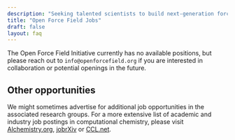 ```yaml
---
description: "Seeking talented scientists to build next-generation force field infrastructure"
title: "Open Force Field Jobs"
draft: false
layout: faq
---
```


<a id="initiative-postdoc"></a>

The Open Force Field Initiative currently has no available positions, but please reach out to `info@openforcefield.org` if you are interested in collaboration or potential openings in the future.


## Other opportunities

We might sometimes advertise for additional job opportunities in the associated research groups. For a more extensive list of academic and industry job postings in computational chemistry, please visit [Alchemistry.org](http://www.alchemistry.org/wiki/Job_postings), [jobrXiv](https://jobrxiv.org/) or [CCL.net](http://ccl.net/chemistry/announcements/jobs/index.shtml).
